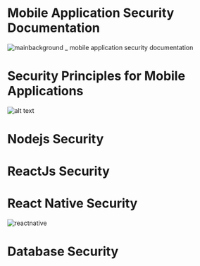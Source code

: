 # Mobile Application Security Documentation
![mainbackground _ mobile application security documentation](https://user-images.githubusercontent.com/17165922/45917374-6d143e00-be7e-11e8-9eca-6a7c31e43980.png)

# Security Principles for Mobile Applications
![alt text](https://user-images.githubusercontent.com/17165922/45917324-32f66c80-be7d-11e8-914a-efee506b5790.png)


# Nodejs Security

# ReactJs Security 

# React Native Security
![reactnative](https://user-images.githubusercontent.com/17165922/49749983-6396b700-fcb2-11e8-831b-a9fc7bc624fb.JPG)

# Database Security
